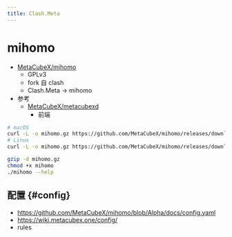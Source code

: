 ```yaml
---
title: Clash.Meta
---
```


# mihomo

- [MetaCubeX/mihomo](https://github.com/MetaCubeX/mihomo/tree/Alpha)
  - GPLv3
  - fork 自 clash
  - Clash.Meta -> mihomo
- 参考
  - [MetaCubeX/metacubexd](https://github.com/MetaCubeX/metacubexd)
    - 前端

```bash
# macOS
curl -L -o mihomo.gz https://github.com/MetaCubeX/mihomo/releases/download/v1.18.1/mihomo-darwin-arm64-v1.18.1.gz
# Linux
curl -L -o mihomo.gz https://github.com/MetaCubeX/mihomo/releases/download/v1.18.1/mihomo-linux-amd64-compatible-v1.18.0.gz

gzip -d mihomo.gz
chmod +x mihomo
./mihomo --help
```

## 配置 {#config}

- https://github.com/MetaCubeX/mihomo/blob/Alpha/docs/config.yaml
- https://wiki.metacubex.one/config/
- rules
